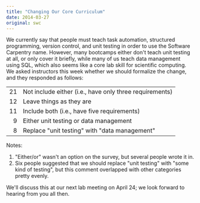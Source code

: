 ```yaml
---
title: "Changing Our Core Curriculum"
date: 2014-03-27
original: swc
---
```

<p>
  We currently say
  that people must teach task automation, structured programming, version control, and unit testing
  in order to use the Software Carpentry name.
  However,
  many bootcamps either don't teach unit testing at all,
  or only cover it briefly,
  while many of us teach data management using SQL,
  which also seems like a core lab skill for scientific computing.
  We asked instructors this week whether we should formalize the change,
  and they responded as follows:
</p>
<table class="centered">
  <tr><td align="right">21</td><td>Not include either (i.e., have only three requirements)</td></tr>
  <tr><td align="right">12</td><td>Leave things as they are</td></tr>
  <tr><td align="right">11</td><td>Include both (i.e., have five requirements)</td></tr>
  <tr><td align="right">9</td><td>Either unit testing or data management</td></tr>
  <tr><td align="right">8</td><td>Replace "unit testing" with "data management"</td></tr>
</table>
<p>
  Notes:
</p>
<ol>
  <li>
    "Either/or" wasn't an option on the survey,
    but several people wrote it in.
  </li>
  <li>
    Six people suggested that we should replace "unit testing" with "some kind of testing",
    but this comment overlapped with other categories pretty evenly.
  </li>
</ol>
<p>
  We'll discuss this at our next lab meeting on April 24;
  we look forward to hearing from you all then.
</p>
